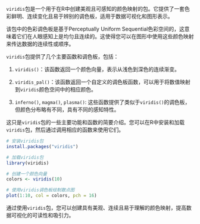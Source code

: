 `viridis`包是一个用于在R中创建美观且可感知的颜色映射的包。它提供了一套色彩鲜明、连续变化且易于辨别的调色板，适用于数据可视化和图形表示。

该包中的色彩调色板是基于Perceptually Uniform Sequential色彩空间的，这意味着它们在人眼感知上是均匀且连续的。这使得您可以在图形中使用这些颜色映射来传达数据的连续性或顺序。

`viridis`包提供了几个主要函数和调色板，包括：

1. `viridis()`：该函数返回一个颜色向量，表示从浅色到深色的连续渐变。

2. `viridis_pal()`：该函数返回一个自定义的调色板函数，可以用于将数值映射到`viridis`颜色空间中的相应颜色。

3. `inferno()`, `magma()`, `plasma()`: 这些函数提供了类似于`viridis()`的调色板，但颜色分布略有不同，具有不同的感知特性。

这只是`viridis`包的一些主要功能和函数的简要介绍。您可以在R中安装和加载`viridis`包，然后通过调用相应的函数来使用它们。

```R
# 安装viridis包
install.packages("viridis")

# 加载viridis包
library(viridis)

# 创建一个颜色向量
colors <- viridis(10)

# 使用viridis调色板绘制散点图
plot(1:10, col = colors, pch = 16)
```

通过使用`viridis`包，您可以创建具有美观、连续且易于理解的颜色映射，提高数据可视化的可读性和吸引力。

